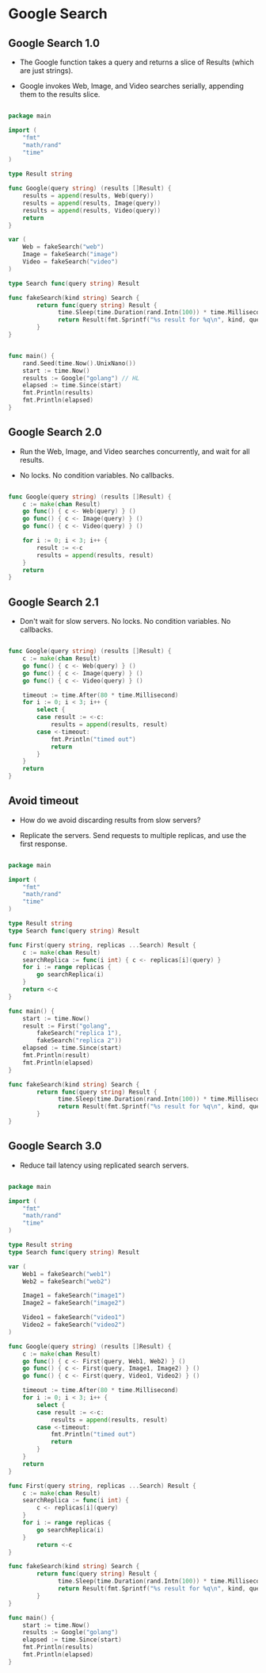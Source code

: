 # Google Search

## Google Search 1.0

- The Google function takes a query and returns a slice of Results
  (which are just strings).

- Google invokes Web, Image, and Video searches serially, appending
  them to the results slice.

```go

package main

import (
    "fmt"
    "math/rand"
    "time"
)

type Result string

func Google(query string) (results []Result) {
    results = append(results, Web(query))
    results = append(results, Image(query))
    results = append(results, Video(query))
    return
}

var (
    Web = fakeSearch("web")
    Image = fakeSearch("image")
    Video = fakeSearch("video")
)

type Search func(query string) Result

func fakeSearch(kind string) Search {
        return func(query string) Result {
              time.Sleep(time.Duration(rand.Intn(100)) * time.Millisecond)
              return Result(fmt.Sprintf("%s result for %q\n", kind, query))
        }
}


func main() {
    rand.Seed(time.Now().UnixNano())
    start := time.Now()
    results := Google("golang") // HL
    elapsed := time.Since(start)
    fmt.Println(results)
    fmt.Println(elapsed)
}

```

## Google Search 2.0

- Run the Web, Image, and Video searches concurrently, and wait for
  all results.

- No locks. No condition variables. No callbacks.

```go

func Google(query string) (results []Result) {
    c := make(chan Result)
    go func() { c <- Web(query) } ()
    go func() { c <- Image(query) } ()
    go func() { c <- Video(query) } ()

    for i := 0; i < 3; i++ {
        result := <-c
        results = append(results, result)
    }
    return
}

```

## Google Search 2.1

- Don't wait for slow servers. No locks. No condition variables.
  No callbacks.

```go

func Google(query string) (results []Result) {
    c := make(chan Result)
    go func() { c <- Web(query) } ()
    go func() { c <- Image(query) } ()
    go func() { c <- Video(query) } ()

    timeout := time.After(80 * time.Millisecond)
    for i := 0; i < 3; i++ {
        select {
        case result := <-c:
            results = append(results, result)
        case <-timeout:
            fmt.Println("timed out")
            return
        }
    }
    return
}

```

## Avoid timeout

- How do we avoid discarding results from slow servers?

- Replicate the servers. Send requests to multiple replicas, and use the first response.

```go

package main

import (
    "fmt"
    "math/rand"
    "time"
)

type Result string
type Search func(query string) Result

func First(query string, replicas ...Search) Result {
    c := make(chan Result)
    searchReplica := func(i int) { c <- replicas[i](query) }
    for i := range replicas {
        go searchReplica(i)
    }
    return <-c
}

func main() {
    start := time.Now()
    result := First("golang",
        fakeSearch("replica 1"),
        fakeSearch("replica 2"))
    elapsed := time.Since(start)
    fmt.Println(result)
    fmt.Println(elapsed)
}

func fakeSearch(kind string) Search {
        return func(query string) Result {
              time.Sleep(time.Duration(rand.Intn(100)) * time.Millisecond)
              return Result(fmt.Sprintf("%s result for %q\n", kind, query))
        }
}

```

## Google Search 3.0

- Reduce tail latency using replicated search servers.

```go

package main

import (
    "fmt"
    "math/rand"
    "time"
)

type Result string
type Search func(query string) Result

var (
    Web1 = fakeSearch("web1")
    Web2 = fakeSearch("web2")

    Image1 = fakeSearch("image1")
    Image2 = fakeSearch("image2")

    Video1 = fakeSearch("video1")
    Video2 = fakeSearch("video2")
)

func Google(query string) (results []Result) {
    c := make(chan Result)
    go func() { c <- First(query, Web1, Web2) } ()
    go func() { c <- First(query, Image1, Image2) } ()
    go func() { c <- First(query, Video1, Video2) } ()

    timeout := time.After(80 * time.Millisecond)
    for i := 0; i < 3; i++ {
        select {
        case result := <-c:
            results = append(results, result)
        case <-timeout:
            fmt.Println("timed out")
            return
        }
    }
    return
}

func First(query string, replicas ...Search) Result {
    c := make(chan Result)
    searchReplica := func(i int) {
        c <- replicas[i](query)
    }
    for i := range replicas {
        go searchReplica(i)
    }
        return <-c
}

func fakeSearch(kind string) Search {
        return func(query string) Result {
              time.Sleep(time.Duration(rand.Intn(100)) * time.Millisecond)
              return Result(fmt.Sprintf("%s result for %q\n", kind, query))
        }
}

func main() {
    start := time.Now()
    results := Google("golang")
    elapsed := time.Since(start)
    fmt.Println(results)
    fmt.Println(elapsed)
}


```
